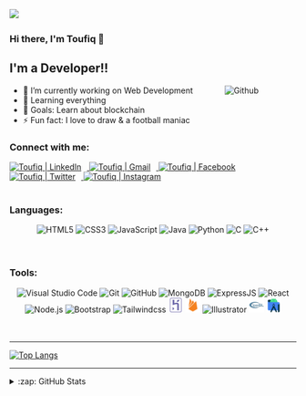 ![](https://komarev.com/ghpvc/?username=Swoad-11&color=blueviolet)

### Hi there, I'm Toufiq 👋

## I'm a Developer!!

<img width="25%" align="right" alt="Github" src="https://i.pinimg.com/originals/80/7b/5c/807b5c4b02e765bb4930b7c66662ef4b.gif" />

- 🔭 I’m currently working on Web Development
- 🌱 Learning everything
- 🥅 Goals: Learn about blockchain
- ⚡ Fun fact: I love to draw & a football maniac

### Connect with me:

<div align="left">
<a href="https://www.linkedin.com/in/tis/">
<img alt="Toufiq | LinkedIn" style="padding-right: 10px !important;" src="https://img.shields.io/badge/-Linkedin-4682B4?style=flat&logo=linkedin&logoColor=white"/>
</a>
<a href="mailto:toufiq11swoad@gmail.com">
<img alt="Toufiq | Gmail" style="padding-right: 10px;" src="https://img.shields.io/badge/-Gmail-c14438?style=flat&logo=Gmail&logoColor=white"/>
</a>
<a href="https://www.facebook.com/ToufiqIslam11Swoad/" >
<img alt="Toufiq | Facebook" style="padding-right: 10px;" src="https://img.shields.io/badge/-Facebook-1E90FF?style=flat&logo=facebook&logoColor=white"/>
</a>
<a href="https://twitter.com/T11Swoad">
<img alt="Toufiq | Twitter" style="padding-right: 10px;" src="https://img.shields.io/badge/-Twitter-white?style=flat&logo=twitter&logoColor=4682B4"/>
</a>
<a href="https://www.instagram.com/___swoad.11/">
<img alt="Toufiq | Instagram" style="padding-right: 10px;" src="https://img.shields.io/badge/-Instagram-BA55D3?style=flat&logo=instagram&logoColor=white"/>
</a>
</div>

<br />

### Languages:
<div align="center">
<img alt="HTML5" width="26px" src="https://cdn.jsdelivr.net/gh/devicons/devicon/icons/html5/html5-original.svg" />
<img alt="CSS3" width="26px" src="https://cdn.jsdelivr.net/gh/devicons/devicon/icons/css3/css3-original.svg" />
<img alt="JavaScript" width="26px" src="https://cdn.jsdelivr.net/gh/devicons/devicon/icons/javascript/javascript-original.svg" />
<img alt="Java" width="26px" src="https://cdn.jsdelivr.net/gh/devicons/devicon/icons/java/java-original.svg" />
<img alt="Python" width="26px" src="https://cdn.jsdelivr.net/gh/devicons/devicon/icons/python/python-original.svg" />
<img alt="C" width="26px" src="https://cdn.jsdelivr.net/gh/devicons/devicon/icons/c/c-original.svg" />
<img alt="C++" width="26px" src="https://cdn.jsdelivr.net/gh/devicons/devicon/icons/cplusplus/cplusplus-original.svg" />
</div>

<br />
<br />

### Tools:
<div align="center">
<img alt="Visual Studio Code" width="26px" src="https://cdn.jsdelivr.net/gh/devicons/devicon/icons/vscode/vscode-original.svg" />
<img alt="Git" width="26px" src="https://cdn.jsdelivr.net/gh/devicons/devicon/icons/git/git-original.svg" />
<img alt="GitHub" width="26px" src="https://user-images.githubusercontent.com/3369400/139447912-e0f43f33-6d9f-45f8-be46-2df5bbc91289.png" />
<img alt="MongoDB" width="26px" src="https://cdn.jsdelivr.net/gh/devicons/devicon/icons/mongodb/mongodb-original.svg" />
<img alt="ExpressJS" width="26px" src="https://cdn.jsdelivr.net/gh/devicons/devicon/icons/express/express-original.svg" />
<img alt="React" width="26px" src="https://cdn.jsdelivr.net/gh/devicons/devicon/icons/react/react-original.svg" />
<img alt="Node.js" width="26px" src="https://cdn.jsdelivr.net/gh/devicons/devicon/icons/nodejs/nodejs-original.svg" />
<img alt="Bootstrap" width="26px" src="https://cdn.jsdelivr.net/gh/devicons/devicon/icons/bootstrap/bootstrap-original.svg" />
<img alt="Tailwindcss" width="26px" src="https://cdn.jsdelivr.net/gh/devicons/devicon/icons/tailwindcss/tailwindcss-plain.svg" />
<img alt="Heroku" width="26px" src="https://raw.githubusercontent.com/devicons/devicon/1119b9f84c0290e0f0b38982099a2bd027a48bf1/icons/heroku/heroku-original.svg" />
<img alt="Firebase" width="26px" src="https://raw.githubusercontent.com/devicons/devicon/1119b9f84c0290e0f0b38982099a2bd027a48bf1/icons/firebase/firebase-plain.svg" />
<img   alt="Illustrator" width="26px" src="https://cdn.jsdelivr.net/gh/devicons/devicon/icons/illustrator/illustrator-line.svg" />
<img alt="OpenGL" width="26px" src="https://raw.githubusercontent.com/devicons/devicon/1119b9f84c0290e0f0b38982099a2bd027a48bf1/icons/opengl/opengl-original.svg" />
<img   alt="Android Studio" width="26px" src="https://raw.githubusercontent.com/devicons/devicon/1119b9f84c0290e0f0b38982099a2bd027a48bf1/icons/androidstudio/androidstudio-original.svg" />
</div>

<br />
<br />

---

[![Top Langs](https://github-readme-stats.vercel.app/api/top-langs/?username=anuraghazra&layout=compact)](https://github.com/Swoad-11/github-readme-stats)

---

<details>
  <summary>:zap: GitHub Stats</summary>

  <img   alt="Toufiq's GitHub Stats" src="https://github-readme-stats.vercel.app/api?username=Swoad-11&show_icons=true&theme=tokyonight"/>

</details>

